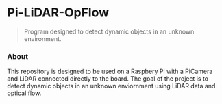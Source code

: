# Pi-LiDAR-OpFlow
>Program designed to detect dynamic objects in an unknown environment.
### About
This repository is designed to be used on a Raspbery Pi with a PiCamera and LiDAR connected directly to the board. The goal of the project is to detect dynamic objects in an unknown enviornment using LiDAR data and optical flow.
